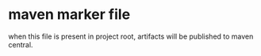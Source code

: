 <!--

    Copyright (C) 2010-2013 Andrei Pozolotin <Andrei.Pozolotin@gmail.com>

    All rights reserved. Licensed under the OSI BSD License.

    http://www.opensource.org/licenses/bsd-license.php

-->
# maven marker file
when this file is present in project root,
artifacts will be published to maven central.
